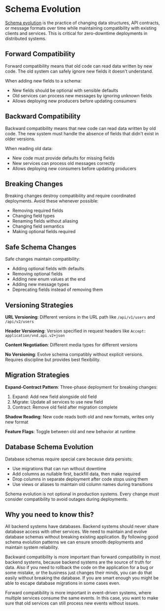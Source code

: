# Schema Evolution

[Schema evolution](https://en.wikipedia.org/wiki/Schema_evolution) is the practice of changing data structures, API contracts, or message formats over time while maintaining compatibility with existing clients and services. This is critical for zero-downtime deployments in distributed systems.

## Forward Compatibility

Forward compatibility means that old code can read data written by new code. The old system can safely ignore new fields it doesn't understand.

When adding new fields to a schema:
* New fields should be optional with sensible defaults
* Old services can process new messages by ignoring unknown fields
* Allows deploying new producers before updating consumers

## Backward Compatibility

Backward compatibility means that new code can read data written by old code. The new system must handle the absence of fields that didn't exist in older versions.

When reading old data:
* New code must provide defaults for missing fields
* New services can process old messages correctly
* Allows deploying new consumers before updating producers

## Breaking Changes

Breaking changes destroy compatibility and require coordinated deployments. Avoid these whenever possible:

* Removing required fields
* Changing field types
* Renaming fields without aliasing
* Changing field semantics
* Making optional fields required

## Safe Schema Changes

Safe changes maintain compatibility:

* Adding optional fields with defaults
* Removing optional fields
* Adding new enum values at the end
* Adding new message types
* Deprecating fields instead of removing them

## Versioning Strategies

**URL Versioning**: Different versions in the URL path like `/api/v1/users` and `/api/v2/users`

**Header Versioning**: Version specified in request headers like `Accept: application/vnd.api.v2+json`

**Content Negotiation**: Different media types for different versions

**No Versioning**: Evolve schema compatibly without explicit versions. Requires discipline but provides best flexibility.

## Migration Strategies

**Expand-Contract Pattern**: Three-phase deployment for breaking changes:
1. Expand: Add new field alongside old field
2. Migrate: Update all services to use new field
3. Contract: Remove old field after migration complete

**Shadow Reading**: New code reads both old and new formats, writes only new format

**Feature Flags**: Toggle between old and new behavior at runtime

## Database Schema Evolution

Database schemas require special care because data persists:

* Use migrations that can run without downtime
* Add columns as nullable first, backfill data, then make required
* Drop columns in separate deployment after code stops using them
* Use views or aliases to maintain old column names during transitions

Schema evolution is not optional in production systems. Every change must consider compatibility to avoid outages during deployments.

## Why you need to know this?

All backend systems have databases. Backend systems should never share database access with other services. We need to maintain and evolve database schemas without breaking existing application. By following good schema evolution patterns we can ensure smooth deployments and maintain system reliability.

Backward compatibility is more important than forward compatibility in most backend systems, because backend systems are the source of truth for data. Also if you need to rollback the code on the application for a bug or some mistake, or the business just changes their minds, you can do that easily without breaking the database. If you are smart enough you might be able to escape database migrations in some cases even.

Forward compatibility is more important in event-driven systems, where multiple services consume the same events. In this case, you want to make sure that old services can still process new events without issues.